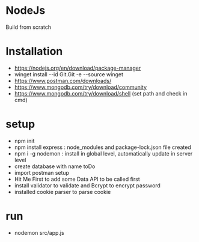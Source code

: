 # NodeJs
Build from scratch

# Installation
- https://nodejs.org/en/download/package-manager
- winget install --id Git.Git -e --source winget
- https://www.postman.com/downloads/
- https://www.mongodb.com/try/download/community
- https://www.mongodb.com/try/download/shell (set path and check in cmd)

# setup
- npm init
- npm install express : node_modules and package-lock.json file created
- npm i -g nodemon : install in global level, automatically update in server level
- create database with name toDo
- import postman setup
- Hit Me First to add some Data API to be called first
- install validator to validate and Bcrypt to encrypt password
- installed cookie parser to parse cookie

# run
- nodemon src/app.js



